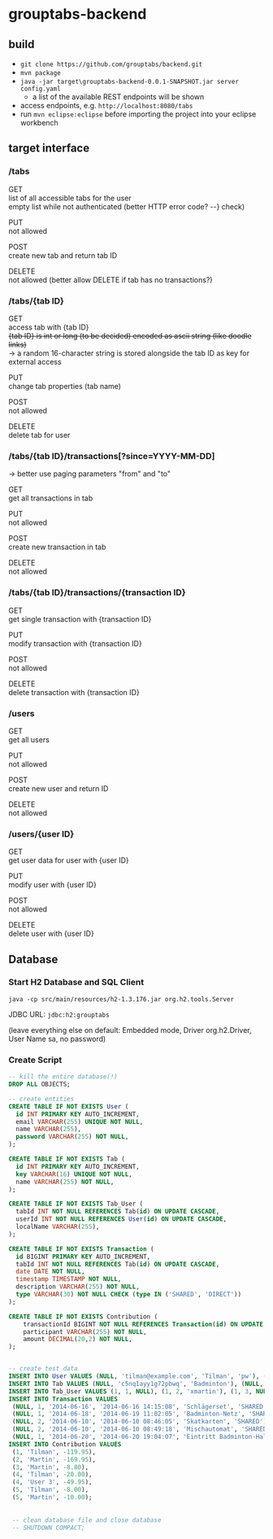 grouptabs-backend
=================

build
-----

* `git clone https://github.com/grouptabs/backend.git`
* `mvn package`
* `java -jar target\grouptabs-backend-0.0.1-SNAPSHOT.jar server config.yaml`
	* a list of the available REST endpoints will be shown
* access endpoints, e.g. `http://localhost:8080/tabs`
* run `mvn eclipse:eclipse` before importing the project into your eclipse workbench


target interface
----------------
### /tabs

GET  
list of all accessible tabs for the user  
empty list while not authenticated (better HTTP error code? --} check)

PUT  
not allowed

POST  
create new tab and return tab ID

DELETE  
not allowed (better allow DELETE if tab has no transactions?)


### /tabs/{tab ID}

GET  
access tab with {tab ID}  
~~{tab ID} is int or long (to be decided) encoded as ascii string (like doodle links)~~  
&rarr; a random 16-character string is stored alongside the tab ID as key for external access

PUT  
change tab properties (tab name)

POST  
not allowed

DELETE  
delete tab for user


### /tabs/{tab ID}/transactions[?since=YYYY-MM-DD]
&rarr; better use paging parameters "from" and "to"

GET  
get all transactions in tab

PUT  
not allowed

POST  
create new transaction in tab

DELETE  
not allowed


### /tabs/{tab ID}/transactions/{transaction ID}

GET  
get single transaction with {transaction ID}

PUT  
modify transaction with {transaction ID}

POST  
not allowed

DELETE  
delete transaction with {transaction ID}


### /users

GET  
get all users

PUT  
not allowed

POST  
create new user and return ID

DELETE  
not allowed


### /users/{user ID}

GET  
get user data for user with {user ID}

PUT  
modify user with {user ID}

POST  
not allowed

DELETE  
delete user with {user ID}


Database
--------
### Start H2 Database and SQL Client
`java -cp src/main/resources/h2-1.3.176.jar org.h2.tools.Server`

JDBC URL: `jdbc:h2:grouptabs`

(leave everything else on default: Embedded mode, Driver org.h2.Driver, User Name sa, no password)

### Create Script
```sql
-- kill the entire database(!)
DROP ALL OBJECTS;

-- create entities
CREATE TABLE IF NOT EXISTS User (
  id INT PRIMARY KEY AUTO_INCREMENT,
  email VARCHAR(255) UNIQUE NOT NULL,
  name VARCHAR(255),
  password VARCHAR(255) NOT NULL,
);

CREATE TABLE IF NOT EXISTS Tab (
  id INT PRIMARY KEY AUTO_INCREMENT,
  key VARCHAR(16) UNIQUE NOT NULL,
  name VARCHAR(255) NOT NULL,
);

CREATE TABLE IF NOT EXISTS Tab_User (
  tabId INT NOT NULL REFERENCES Tab(id) ON UPDATE CASCADE,
  userId INT NOT NULL REFERENCES User(id) ON UPDATE CASCADE,
  localName VARCHAR(255),
);

CREATE TABLE IF NOT EXISTS Transaction (
  id BIGINT PRIMARY KEY AUTO_INCREMENT,
  tabId INT NOT NULL REFERENCES Tab(id) ON UPDATE CASCADE,
  date DATE NOT NULL,
  timestamp TIMESTAMP NOT NULL,
  description VARCHAR(255) NOT NULL,
  type VARCHAR(30) NOT NULL CHECK (type IN ('SHARED', 'DIRECT'))
);

CREATE TABLE IF NOT EXISTS Contribution (
	transactionId BIGINT NOT NULL REFERENCES Transaction(id) ON UPDATE CASCADE,
	participant VARCHAR(255) NOT NULL,
	amount DECIMAL(20,2) NOT NULL,
);


-- create test data
INSERT INTO User VALUES (NULL, 'tilman@example.com', 'Tilman', 'pw'), (NULL, 'martin@example.com', 'Martin', 'pw'), (NULL, 'user3@example.com', 'User 3', 'pw'), (NULL, 'user4@example.com', 'User 4', 'pw');
INSERT INTO Tab VALUES (NULL, 'c5nq1ayy1g72pbwq', 'Badminton'), (NULL, 'p66a5hd45s861ya5', 'Skatgruppe');
INSERT INTO Tab_User VALUES (1, 1, NULL), (1, 2, 'xmartin'), (1, 3, NULL), (1, 4, 'Userrrr4'), (2, 1, NULL), (2, 2, NULL), (2, 3, NULL);
INSERT INTO Transaction VALUES
 (NULL, 1, '2014-06-16', '2014-06-16 14:15:08', 'Schlägerset', 'SHARED'),
 (NULL, 1, '2014-06-18', '2014-06-19 11:02:05', 'Badminton-Netz', 'SHARED'),
 (NULL, 2, '2014-06-10', '2014-06-10 08:46:05', 'Skatkarten', 'SHARED'),
 (NULL, 2, '2014-06-10', '2014-06-10 08:49:18', 'Mischautomat', 'SHARED'),
 (NULL, 1, '2014-06-20', '2014-06-20 19:04:07', 'Eintritt Badminton-Halle', 'DIRECT');
INSERT INTO Contribution VALUES
 (1, 'Tilman', -119.95),
 (2, 'Martin', -169.95),
 (3, 'Martin', -8.80),
 (4, 'Tilman', -20.00),
 (4, 'User 3', -49.95),
 (5, 'Tilman', -8.00),
 (5, 'Martin', -10.00);
 
 
 -- clean database file and close database
 -- SHUTDOWN COMPACT;
```

